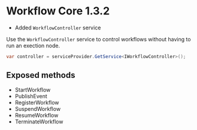 # Workflow Core 1.3.2

* Added `WorkflowController` service 

Use the `WorkflowController` service to control workflows without having to run an exection node.

```c#
var controller = serviceProvider.GetService<IWorkflowController>();
```

## Exposed methods
* StartWorkflow
* PublishEvent
* RegisterWorkflow
* SuspendWorkflow
* ResumeWorkflow
* TerminateWorkflow

